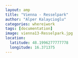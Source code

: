 ```yaml
---
layout: amp
title: "Vienna - Resselpark"
author: "Alper Kalaycioglu"
categories: whereiwork
tags: [documentation]
image: vienna13-Resselpark.jpg
location:
  latitude: 48.1996277777778
  longitude: 16.371375
---
```

